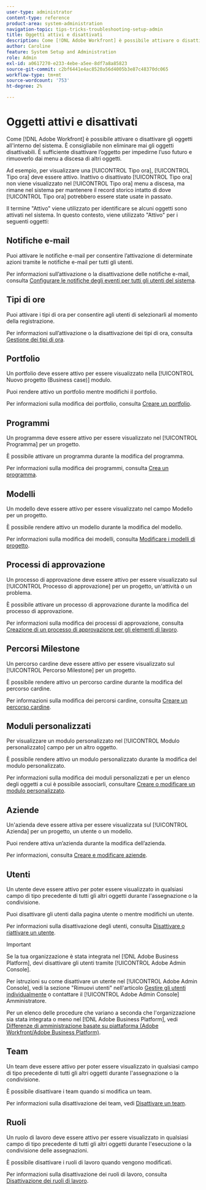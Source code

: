 ```yaml
---
user-type: administrator
content-type: reference
product-area: system-administration
navigation-topic: tips-tricks-troubleshooting-setup-admin
title: Oggetti attivi e disattivati
description: Come [!DNL Adobe Workfront] è possibile attivare o disattivare gli oggetti all'interno del sistema. È consigliabile non eliminare mai gli oggetti disattivabili. È sufficiente disattivare l’oggetto per impedirne l’uso futuro e rimuoverlo dai menu a discesa di altri oggetti.
author: Caroline
feature: System Setup and Administration
role: Admin
exl-id: a0617270-e233-4ebe-a5ee-8df7a8a85823
source-git-commit: c2bf6441e4ac8520a56d4005b3e87c48370dc065
workflow-type: tm+mt
source-wordcount: '753'
ht-degree: 2%

---
```


# Oggetti attivi e disattivati

Come [!DNL Adobe Workfront] è possibile attivare o disattivare gli oggetti all&#39;interno del sistema. È consigliabile non eliminare mai gli oggetti disattivabili. È sufficiente disattivare l’oggetto per impedirne l’uso futuro e rimuoverlo dai menu a discesa di altri oggetti.

Ad esempio, per visualizzare una [!UICONTROL Tipo ora], [!UICONTROL Tipo ora] deve essere attivo. Inattivo o disattivato [!UICONTROL Tipo ora] non viene visualizzato nel [!UICONTROL Tipo ora] menu a discesa, ma rimane nel sistema per mantenere il record storico intatto di dove [!UICONTROL Tipo ora] potrebbero essere state usate in passato.

Il termine &quot;Attivo&quot; viene utilizzato per identificare se alcuni oggetti sono attivati nel sistema. In questo contesto, viene utilizzato &quot;Attivo&quot; per i seguenti oggetti:

## Notifiche e-mail

Puoi attivare le notifiche e-mail per consentire l’attivazione di determinate azioni tramite le notifiche e-mail per tutti gli utenti.

Per informazioni sull’attivazione o la disattivazione delle notifiche e-mail, consulta [Configurare le notifiche degli eventi per tutti gli utenti del sistema](../../administration-and-setup/manage-workfront/emails/configure-event-notifications-for-everyone-in-the-system.md).

## Tipi di ore

Puoi attivare i tipi di ora per consentire agli utenti di selezionarli al momento della registrazione.

Per informazioni sull’attivazione o la disattivazione dei tipi di ora, consulta [Gestione dei tipi di ora](../../administration-and-setup/set-up-workfront/configure-timesheets-schedules/hour-types.md).

## Portfolio

Un portfolio deve essere attivo per essere visualizzato nella [!UICONTROL Nuovo progetto (Business case)] modulo.

Puoi rendere attivo un portfolio mentre modifichi il portfolio.

Per informazioni sulla modifica dei portfolio, consulta [Creare un portfolio](../../manage-work/portfolios/create-and-manage-portfolios/create-portfolios.md).

## Programmi

Un programma deve essere attivo per essere visualizzato nel [!UICONTROL Programma] per un progetto.

È possibile attivare un programma durante la modifica del programma.

Per informazioni sulla modifica dei programmi, consulta [Crea un programma](../../manage-work/portfolios/create-and-manage-programs/create-program.md).

## Modelli

Un modello deve essere attivo per essere visualizzato nel campo Modello per un progetto.

È possibile rendere attivo un modello durante la modifica del modello.

Per informazioni sulla modifica dei modelli, consulta [Modificare i modelli di progetto](../../manage-work/projects/create-and-manage-templates/edit-templates.md).

## Processi di approvazione

Un processo di approvazione deve essere attivo per essere visualizzato sul [!UICONTROL Processo di approvazione] per un progetto, un&#39;attività o un problema.

È possibile attivare un processo di approvazione durante la modifica del processo di approvazione.

Per informazioni sulla modifica dei processi di approvazione, consulta [Creazione di un processo di approvazione per gli elementi di lavoro](../../administration-and-setup/customize-workfront/configure-approval-milestone-processes/create-approval-processes.md).

## Percorsi Milestone

Un percorso cardine deve essere attivo per essere visualizzato sul [!UICONTROL Percorso Milestone] per un progetto.

È possibile rendere attivo un percorso cardine durante la modifica del percorso cardine.

Per informazioni sulla modifica dei percorsi cardine, consulta [Creare un percorso cardine](../../administration-and-setup/customize-workfront/configure-approval-milestone-processes/create-milestone-path.md).

## Moduli personalizzati

Per visualizzare un modulo personalizzato nel [!UICONTROL Modulo personalizzato] campo per un altro oggetto.

È possibile rendere attivo un modulo personalizzato durante la modifica del modulo personalizzato.

Per informazioni sulla modifica dei moduli personalizzati e per un elenco degli oggetti a cui è possibile associarli, consultare [Creare o modificare un modulo personalizzato](../../administration-and-setup/customize-workfront/create-manage-custom-forms/create-or-edit-a-custom-form.md).

## Aziende

Un&#39;azienda deve essere attiva per essere visualizzata sul [!UICONTROL Azienda] per un progetto, un utente o un modello.

Puoi rendere attiva un’azienda durante la modifica dell’azienda.

Per informazioni, consulta [Creare e modificare aziende](../../administration-and-setup/set-up-workfront/organizational-setup/create-and-edit-companies.md).

## Utenti

Un utente deve essere attivo per poter essere visualizzato in qualsiasi campo di tipo precedente di tutti gli altri oggetti durante l&#39;assegnazione o la condivisione.

Puoi disattivare gli utenti dalla pagina utente o mentre modifichi un utente.

Per informazioni sulla disattivazione degli utenti, consulta [Disattivare o riattivare un utente](../../administration-and-setup/add-users/create-and-manage-users/deactivate-a-user.md).

>[!IMPORTANT]
>
>Se la tua organizzazione è stata integrata nel [!DNL Adobe Business Platform], devi disattivare gli utenti tramite [!UICONTROL Adobe Admin Console].
>
>Per istruzioni su come disattivare un utente nel [!UICONTROL Adobe Admin Console], vedi la sezione &quot;Rimuovi utenti&quot; nell&#39;articolo [Gestire gli utenti individualmente](https://helpx.adobe.com/enterprise/using/manage-users-individually.html) o contattare il [!UICONTROL Adobe Admin Console] Amministratore.
>
>Per un elenco delle procedure che variano a seconda che l&#39;organizzazione sia stata integrata o meno nel [!DNL Adobe Business Platform], vedi [Differenze di amministrazione basate su piattaforma (Adobe Workfront/Adobe Business Platform)](../../administration-and-setup/get-started-wf-administration/actions-in-admin-console.md).

## Team

Un team deve essere attivo per poter essere visualizzato in qualsiasi campo di tipo precedente di tutti gli altri oggetti durante l&#39;assegnazione o la condivisione.

È possibile disattivare i team quando si modifica un team.

Per informazioni sulla disattivazione dei team, vedi [Disattivare un team](../../people-teams-and-groups/create-and-manage-teams/deactivate-a-team.md).

## Ruoli

Un ruolo di lavoro deve essere attivo per essere visualizzato in qualsiasi campo di tipo precedente di tutti gli altri oggetti durante l&#39;esecuzione o la condivisione delle assegnazioni.

È possibile disattivare i ruoli di lavoro quando vengono modificati.

Per informazioni sulla disattivazione dei ruoli di lavoro, consulta [Disattivazione dei ruoli di lavoro](../../administration-and-setup/set-up-workfront/organizational-setup/deactivate-job-roles.md).

